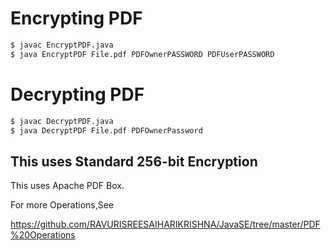 # Encrypting PDF

```sh
$ javac EncryptPDF.java
$ java EncryptPDF File.pdf PDFOwnerPASSWORD PDFUserPASSWORD
```

# Decrypting PDF

```sh
$ javac DecryptPDF.java
$ java DecryptPDF File.pdf PDFOwnerPassword
```

## This uses Standard 256-bit Encryption

This uses Apache PDF Box.

For more Operations,See

https://github.com/RAVURISREESAIHARIKRISHNA/JavaSE/tree/master/PDF%20Operations
